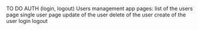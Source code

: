 TO DO
AUTH (login, logout)
Users management app pages:
list of the users page
single user page
update of the user
delete of the user
create of the user
login
logout
